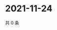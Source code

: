 # 2021-11-24

共 0 条

<!-- BEGIN WEIBO -->
<!-- 最后更新时间 Wed Nov 24 2021 06:13:45 GMT+0800 (China Standard Time) -->

<!-- END WEIBO -->
